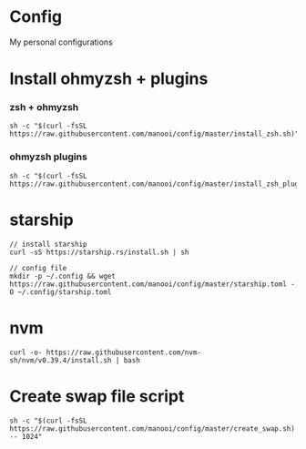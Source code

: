 # Config
My personal configurations

# Install ohmyzsh + plugins

### zsh + ohmyzsh
```
sh -c "$(curl -fsSL https://raw.githubusercontent.com/manooi/config/master/install_zsh.sh)"
```

### ohmyzsh plugins
```
sh -c "$(curl -fsSL https://raw.githubusercontent.com/manooi/config/master/install_zsh_plugins.sh)"
```

# starship 
```
// install starship
curl -sS https://starship.rs/install.sh | sh

// config file
mkdir -p ~/.config && wget https://raw.githubusercontent.com/manooi/config/master/starship.toml -O ~/.config/starship.toml
```

# nvm
```
curl -o- https://raw.githubusercontent.com/nvm-sh/nvm/v0.39.4/install.sh | bash
```

# Create swap file script
```
sh -c "$(curl -fsSL https://raw.githubusercontent.com/manooi/config/master/create_swap.sh) -- 1024"
```
